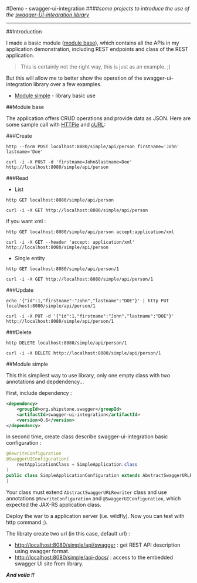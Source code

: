 #Demo - swagger-ui-integration
####*some projects to introduce the use of the [swagger-UI-integration library](https://github.com/ptitbob/swagger-ui-integration)*

---

##Introduction

I made a basic module ([module base](#module-base)), which contains all the APIs in my application demonstration, including REST endpoints and class of the REST application.

>This is certainly not the right way, this is just as an example. ;)

But this will allow me to better show the operation of the swagger-ui-integration library over a few examples.

* [Module simple](#module-simple) - library basic use

##Module base

The application offers CRUD operations and provide data as JSON. Here are some sample call with [HTTPie](https://github.com/jkbrzt/httpie) and [cURL](https://curl.haxx.se):

###Create

```shell
http --form POST localhost:8080/simple/api/person firstname='John' lastname='Doe'
```

```
curl -i -X POST -d 'firstname=John&lastname=Doe' http://localhost:8080/simple/api/person
```

###Read

* List 

```shell
http GET localhost:8080/simple/api/person
```
```shell
curl -i -X GET http://localhost:8080/simple/api/person
```

if you want xml : 

```shell
http GET localhost:8080/simple/api/person accept:application/xml
```
```shell
curl -i -X GET --header 'accept: application/xml' http://localhost:8080/simple/api/person
```

* Single entity

```shell
http GET localhost:8080/simple/api/person/1
```
```shell
curl -i -X GET http://localhost:8080/simple/api/person/1
```

###Update

```shell
echo '{"id":1,"firstname":"John","lastname":"DOE"}' | http PUT localhost:8080/simple/api/person/1
```
```shell
curl -i -X PUT -d '{"id":1,"firstname":"John","lastname":"DOE"}' http://localhost:8080/simple/api/person/1
```

###Delete

```shell
http DELETE localhost:8080/simple/api/person/1
```
```shell
curl -i -X DELETE http://localhost:8080/simple/api/person/1
```

##Module simple

This this simpliest way to use library, only one empty class with two annotations and depdendency...

First, include dependency :

```xml
<dependency>
    <groupId>org.shipstone.swagger</groupId>
    <artifactId>swagger-ui-integration</artifactId>
    <version>0.6</version>
</dependency>
```

in second time, create class describe swagger-ui-integration basic configuration : 

```java
@RewriteConfiguration
@SwaggerUIConfiguration(
    restApplicationClass = SimpleApplication.class
)
public class SimpleApplicationConfiguration extends AbstractSwaggerURLRewriter {
}
```
Your class must extend `AbstractSwaggerURLRewriter` class and use annotations `@RewriteConfiguration` and `@SwaggerUIConfiguration`, which expected the JAX-RS application class.

Deploy the war to a application server (i.e. wildfly). Now you can test with http command ;).

The libraty create two url (in this case, default url) : 

* [http://localhost:8080/simple/api/swagger](http://localhost:8080/simple/api/swagger) : get REST API description using swagger format.
* [http://localhost:8080/simple/api-docs/](http://localhost:8080/simple/api-docs/) : access to the embedded swagger UI site from library.

***And voila !!***
